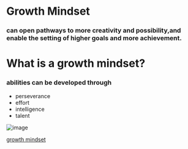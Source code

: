 # Growth Mindset
### can open pathways to more creativity and possibility,and enable the setting of higher goals and more achievement.

# What is a growth mindset?
### abilities can be developed through
* perseverance
* effort
* intelligence
* talent


![image](https://blog.cengage.com/wp-content/uploads/2020/11/blog-growth-mindset-1511130.png)

[growth mindset](https://www.youtube.com/watch?v=KUWn_TJTrnU)
